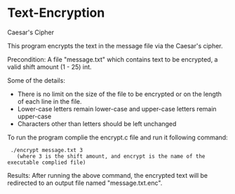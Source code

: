 # Text-Encryption
Caesar's Cipher

This program encrypts the text in the message file via the Caesar's cipher. 

Precondition: A file "message.txt" which contains text to be encrypted, a valid shift amount (1 - 25) int. 

Some of the details:
  * There is no limit on the size of the file to be encrypted or on the length of each line in the file.
  * Lower-case letters remain lower-case and upper-case letters remain upper-case
  * Characters other than letters should be left unchanged

To run the program complie the encrypt.c file and run it following command:
  
     ./encrypt message.txt 3
       (where 3 is the shift amount, and encrypt is the name of the executable complied file)
  
Results:
  After running the above command, the encrypted text will be redirected to an output file named "message.txt.enc". 
